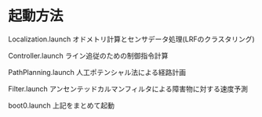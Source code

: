 # 起動方法

Localization.launch
  オドメトリ計算とセンサデータ処理(LRFのクラスタリング)

Controller.launch
  ライン追従のための制御指令計算

PathPlanning.launch
  人工ポテンシャル法による経路計画

Filter.launch
  アンセンテッドカルマンフィルタによる障害物に対する速度予測
  
boot0.launch
  上記をまとめて起動
